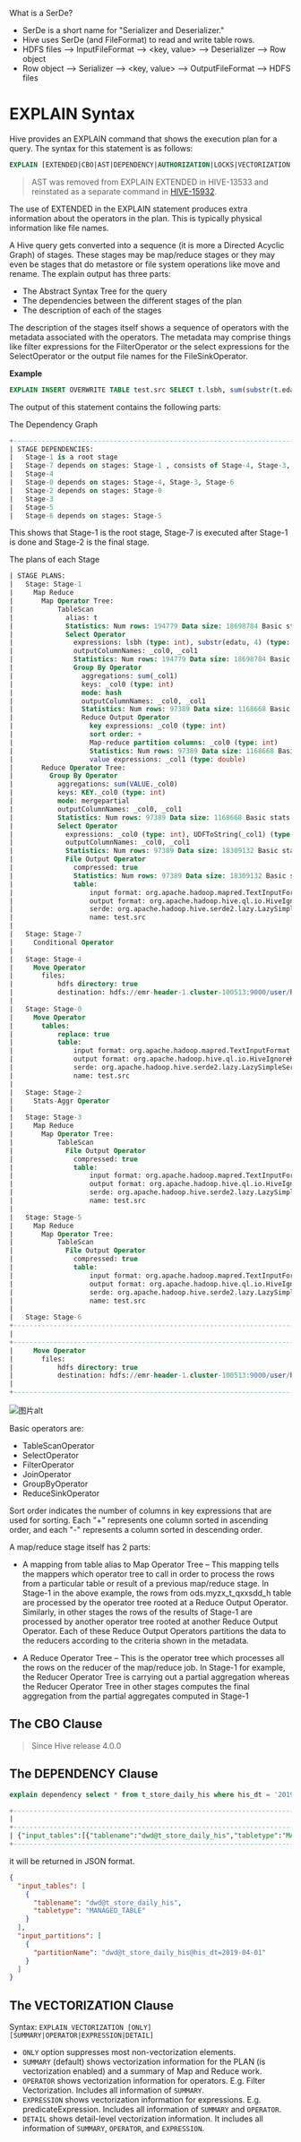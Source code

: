 What is a SerDe?

  - SerDe is a short name for "Serializer and Deserializer."
  - Hive uses SerDe (and FileFormat) to read and write table rows.
  - HDFS files --> InputFileFormat --> <key, value> --> Deserializer --> Row object
  - Row object --> Serializer --> <key, value> --> OutputFileFormat --> HDFS files


# EXPLAIN Syntax

Hive provides an EXPLAIN command that shows the execution plan for a query. The syntax for this statement is as follows:

```sql
EXPLAIN [EXTENDED|CBO|AST|DEPENDENCY|AUTHORIZATION|LOCKS|VECTORIZATION|ANALYZE] query
```

>AST was removed from EXPLAIN EXTENDED in HIVE-13533 and reinstated as a separate command in [HIVE-15932](https://issues.apache.org/jira/browse/HIVE-15932).

The use of EXTENDED in the EXPLAIN statement produces extra information about the operators in the plan. This is typically physical information like file names.

A Hive query gets converted into a sequence (it is more a Directed Acyclic Graph) of stages. These stages may be map/reduce stages or they may even be stages that do metastore or file system operations like move and rename. The explain output has three parts:

- The Abstract Syntax Tree for the query
- The dependencies between the different stages of the plan
- The description of each of the stages

The description of the stages itself shows a sequence of operators with the metadata associated with the operators. The metadata may comprise things like filter expressions for the FilterOperator or the select expressions for the SelectOperator or the output file names for the FileSinkOperator.

**Example**

```sql
EXPLAIN INSERT OVERWRITE TABLE test.src SELECT t.lsbh, sum(substr(t.edatu,4)) from ods.myzx_t_qxxsdd_h t where par_month='201901' GROUP BY t.lsbh;
```

The output of this statement contains the following parts:

The Dependency Graph

```sql
+-----------------------------------------------------------------------------------------------------------------------------------------------------------------------------+--+
| STAGE DEPENDENCIES:                                                                                                                                                         |
|   Stage-1 is a root stage                                                                                                                                                   |
|   Stage-7 depends on stages: Stage-1 , consists of Stage-4, Stage-3, Stage-5                                                                                                |
|   Stage-4                                                                                                                                                                   |
|   Stage-0 depends on stages: Stage-4, Stage-3, Stage-6                                                                                                                      |
|   Stage-2 depends on stages: Stage-0                                                                                                                                        |
|   Stage-3                                                                                                                                                                   |
|   Stage-5                                                                                                                                                                   |
|   Stage-6 depends on stages: Stage-5                                                                                                                                        |
```

This shows that Stage-1 is the root stage, Stage-7 is executed after Stage-1 is done and Stage-2 is the final stage.

The plans of each Stage

```sql
| STAGE PLANS:                                                                                                                                                                |
|   Stage: Stage-1                                                                                                                                                            |
|     Map Reduce                                                                                                                                                              |
|       Map Operator Tree:                                                                                                                                                    |
|           TableScan                                                                                                                                                         |
|             alias: t                                                                                                                                                        |
|             Statistics: Num rows: 194779 Data size: 18698784 Basic stats: COMPLETE Column stats: COMPLETE                                                                   |
|             Select Operator                                                                                                                                                 |
|               expressions: lsbh (type: int), substr(edatu, 4) (type: string)                                                                                                |
|               outputColumnNames: _col0, _col1                                                                                                                               |
|               Statistics: Num rows: 194779 Data size: 18698784 Basic stats: COMPLETE Column stats: COMPLETE                                                                 |
|               Group By Operator                                                                                                                                             |
|                 aggregations: sum(_col1)                                                                                                                                    |
|                 keys: _col0 (type: int)                                                                                                                                     |
|                 mode: hash                                                                                                                                                  |
|                 outputColumnNames: _col0, _col1                                                                                                                             |
|                 Statistics: Num rows: 97389 Data size: 1168668 Basic stats: COMPLETE Column stats: COMPLETE                                                                 |
|                 Reduce Output Operator                                                                                                                                      |
|                   key expressions: _col0 (type: int)                                                                                                                        |
|                   sort order: +                                                                                                                                             |
|                   Map-reduce partition columns: _col0 (type: int)                                                                                                           |
|                   Statistics: Num rows: 97389 Data size: 1168668 Basic stats: COMPLETE Column stats: COMPLETE                                                               |
|                   value expressions: _col1 (type: double)                                                                                                                   |
|       Reduce Operator Tree:                                                                                                                                                 |
|         Group By Operator                                                                                                                                                   |
|           aggregations: sum(VALUE._col0)                                                                                                                                    |
|           keys: KEY._col0 (type: int)                                                                                                                                       |
|           mode: mergepartial                                                                                                                                                |
|           outputColumnNames: _col0, _col1                                                                                                                                   |
|           Statistics: Num rows: 97389 Data size: 1168668 Basic stats: COMPLETE Column stats: COMPLETE                                                                       |
|           Select Operator                                                                                                                                                   |
|             expressions: _col0 (type: int), UDFToString(_col1) (type: string)                                                                                               |
|             outputColumnNames: _col0, _col1                                                                                                                                 |
|             Statistics: Num rows: 97389 Data size: 18309132 Basic stats: COMPLETE Column stats: COMPLETE                                                                    |
|             File Output Operator                                                                                                                                            |
|               compressed: true                                                                                                                                              |
|               Statistics: Num rows: 97389 Data size: 18309132 Basic stats: COMPLETE Column stats: COMPLETE                                                                  |
|               table:                                                                                                                                                        |
|                   input format: org.apache.hadoop.mapred.TextInputFormat                                                                                                    |
|                   output format: org.apache.hadoop.hive.ql.io.HiveIgnoreKeyTextOutputFormat                                                                                 |
|                   serde: org.apache.hadoop.hive.serde2.lazy.LazySimpleSerDe                                                                                                 |
|                   name: test.src                                                                                                                                            |
|                                                                                                                                                                             |
|   Stage: Stage-7                                                                                                                                                            |
|     Conditional Operator                                                                                                                                                    |
|                                                                                                                                                                             |
|   Stage: Stage-4                                                                                                                                                            |
|     Move Operator                                                                                                                                                           |
|       files:                                                                                                                                                                |
|           hdfs directory: true                                                                                                                                              |
|           destination: hdfs://emr-header-1.cluster-100513:9000/user/hive/warehouse/test.db/src/.hive-staging_hive_2019-11-14_16-46-19_209_6155966351382285063-3/-ext-10000  |
|                                                                                                                                                                             |
|   Stage: Stage-0                                                                                                                                                            |
|     Move Operator                                                                                                                                                           |
|       tables:                                                                                                                                                               |
|           replace: true                                                                                                                                                     |
|           table:                                                                                                                                                            |
|               input format: org.apache.hadoop.mapred.TextInputFormat                                                                                                        |
|               output format: org.apache.hadoop.hive.ql.io.HiveIgnoreKeyTextOutputFormat                                                                                     |
|               serde: org.apache.hadoop.hive.serde2.lazy.LazySimpleSerDe                                                                                                     |
|               name: test.src                                                                                                                                                |
|                                                                                                                                                                             |
|   Stage: Stage-2                                                                                                                                                            |
|     Stats-Aggr Operator                                                                                                                                                     |
|                                                                                                                                                                             |
|   Stage: Stage-3                                                                                                                                                            |
|     Map Reduce                                                                                                                                                              |
|       Map Operator Tree:                                                                                                                                                    |
|           TableScan                                                                                                                                                         |
|             File Output Operator                                                                                                                                            |
|               compressed: true                                                                                                                                              |
|               table:                                                                                                                                                        |
|                   input format: org.apache.hadoop.mapred.TextInputFormat                                                                                                    |
|                   output format: org.apache.hadoop.hive.ql.io.HiveIgnoreKeyTextOutputFormat                                                                                 |
|                   serde: org.apache.hadoop.hive.serde2.lazy.LazySimpleSerDe                                                                                                 |
|                   name: test.src                                                                                                                                            |
|                                                                                                                                                                             |
|   Stage: Stage-5                                                                                                                                                            |
|     Map Reduce                                                                                                                                                              |
|       Map Operator Tree:                                                                                                                                                    |
|           TableScan                                                                                                                                                         |
|             File Output Operator                                                                                                                                            |
|               compressed: true                                                                                                                                              |
|               table:                                                                                                                                                        |
|                   input format: org.apache.hadoop.mapred.TextInputFormat                                                                                                    |
|                   output format: org.apache.hadoop.hive.ql.io.HiveIgnoreKeyTextOutputFormat                                                                                 |
|                   serde: org.apache.hadoop.hive.serde2.lazy.LazySimpleSerDe                                                                                                 |
|                   name: test.src                                                                                                                                            |
|                                                                                                                                                                             |
|   Stage: Stage-6                                                                                                                                                            |
+-----------------------------------------------------------------------------------------------------------------------------------------------------------------------------+--+
|                                                                                   Explain                                                                                   |
+-----------------------------------------------------------------------------------------------------------------------------------------------------------------------------+--+
|     Move Operator                                                                                                                                                           |
|       files:                                                                                                                                                                |
|           hdfs directory: true                                                                                                                                              |
|           destination: hdfs://emr-header-1.cluster-100513:9000/user/hive/warehouse/test.db/src/.hive-staging_hive_2019-11-14_16-46-19_209_6155966351382285063-3/-ext-10000  |
|                                                                                                                                                                             |
+-----------------------------------------------------------------------------------------------------------------------------------------------------------------------------+--+
```

![图片alt](./img/1.jpg)

Basic operators are:
  - TableScanOperator
  - SelectOperator
  - FilterOperator
  - JoinOperator
  - GroupByOperator
  - ReduceSinkOperator

Sort order indicates the number of columns in key expressions that are used for sorting. Each "+" represents one column sorted in ascending order, and each "-" represents a column sorted in descending order.

A map/reduce stage itself has 2 parts:

  - A mapping from table alias to Map Operator Tree – This mapping tells the mappers which operator tree to call in order to process the rows from a particular table or result of a previous map/reduce stage. In Stage-1 in the above example, the rows from ods.myzx_t_qxxsdd_h table are processed by the operator tree rooted at a Reduce Output Operator. Similarly, in other stages the rows of the results of Stage-1 are processed by another operator tree rooted at another Reduce Output Operator. Each of these Reduce Output Operators partitions the data to the reducers according to the criteria shown in the metadata.

  - A Reduce Operator Tree – This is the operator tree which processes all the rows on the reducer of the map/reduce job. In Stage-1 for example, the Reducer Operator Tree is carrying out a partial aggregation whereas the Reducer Operator Tree in other stages computes the final aggregation from the partial aggregates computed in Stage-1


## The CBO Clause

> Since Hive release 4.0.0

## The DEPENDENCY Clause

```sql
explain dependency select * from t_store_daily_his where his_dt = '2019-04-01';

+------------------------------------------------------------------------------------------------------------------------------------------------------------------------+--+
|                                                                                Explain                                                                                 |
+------------------------------------------------------------------------------------------------------------------------------------------------------------------------+--+
| {"input_tables":[{"tablename":"dwd@t_store_daily_his","tabletype":"MANAGED_TABLE"}],"input_partitions":[{"partitionName":"dwd@t_store_daily_his@his_dt=2019-04-01"}]}  |
+------------------------------------------------------------------------------------------------------------------------------------------------------------------------+--+
```

it will be returned in JSON format.

```json
{
  "input_tables": [
    {
      "tablename": "dwd@t_store_daily_his",
      "tabletype": "MANAGED_TABLE"
    }
  ],
  "input_partitions": [
    {
      "partitionName": "dwd@t_store_daily_his@his_dt=2019-04-01"
    }
  ]
}
```


## The VECTORIZATION Clause

Syntax: `EXPLAIN VECTORIZATION [ONLY] [SUMMARY|OPERATOR|EXPRESSION|DETAIL]`

  - `ONLY` option suppresses most non-vectorization elements.
  - `SUMMARY` (default) shows vectorization information for the PLAN (is vectorization enabled) and a summary of Map and Reduce work.
  - `OPERATOR` shows vectorization information for operators. E.g. Filter Vectorization. Includes all information of `SUMMARY`.
  - `EXPRESSION` shows vectorization information for expressions. E.g. predicateExpression. Includes all information of `SUMMARY` and `OPERATOR`.
  - `DETAIL` shows detail-level vectorization information.  It includes all information of `SUMMARY`, `OPERATOR`, and `EXPRESSION`.
